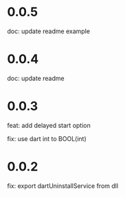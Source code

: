 # 0.0.5

doc: update readme example

# 0.0.4

doc: update readme

# 0.0.3

feat: add delayed start option

fix: use dart int to BOOL(int)

# 0.0.2

fix: export dartUninstallService from dll
